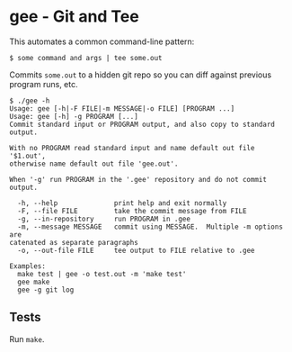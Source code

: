# gee - Git and Tee

This automates a common command-line pattern:

```
$ some command and args | tee some.out
```

Commits `some.out` to a hidden git repo so you can diff against previous
program runs, etc.

```
$ ./gee -h
Usage: gee [-h|-F FILE|-m MESSAGE|-o FILE] [PROGRAM ...]
Usage: gee [-h] -g PROGRAM [...]
Commit standard input or PROGRAM output, and also copy to standard output.

With no PROGRAM read standard input and name default out file '$1.out', 
otherwise name default out file 'gee.out'.

When '-g' run PROGRAM in the '.gee' repository and do not commit output.

  -h, --help              print help and exit normally
  -F, --file FILE         take the commit message from FILE
  -g, --in-repository     run PROGRAM in .gee
  -m, --message MESSAGE   commit using MESSAGE.  Multiple -m options are 
catenated as separate paragraphs
  -o, --out-file FILE     tee output to FILE relative to .gee

Examples:
  make test | gee -o test.out -m 'make test'
  gee make
  gee -g git log
```

## Tests

Run `make`.
